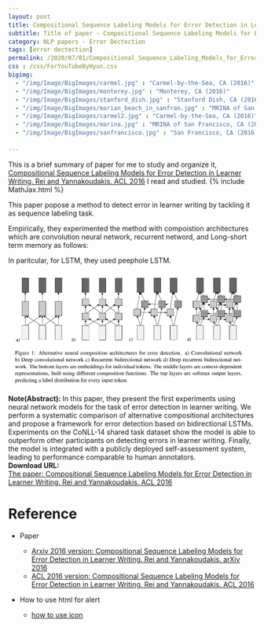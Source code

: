 ```yaml
---
layout: post
title: Compositional Sequence Labeling Models for Error Detection in Learner Writing
subtitle: Title of paper - Compositional Sequence Labeling Models for Error Detection in Learner Writing
category: NLP papers - Error Dectection
tags: [error dectection]
permalink: /2020/07/01/Compositional_Sequence_Labeling_Models_for_Error_Detection_in_Learner_Writing/
css : /css/ForYouTubeByHyun.css
bigimg: 
  - "/img/Image/BigImages/carmel.jpg" : "Carmel-by-the-Sea, CA (2016)"
  - "/img/Image/BigImages/monterey.jpg" : "Monterey, CA (2016)"
  - "/img/Image/BigImages/stanford_dish.jpg" : "Stanford Dish, CA (2016)"
  - "/img/Image/BigImages/marian_beach_in_sanfran.jpg" : "MRINA of San Francisco, CA (2016)"
  - "/img/Image/BigImages/carmel2.jpg" : "Carmel-by-the-Sea, CA (2016)"
  - "/img/Image/BigImages/marina.jpg" : "MRINA of San Francisco, CA (2016)"
  - "/img/Image/BigImages/sanfrancisco.jpg" : "San Francisco, CA (2016)"
  
---
```


This is a brief summary of paper for me to study and organize it, [Compositional Sequence Labeling Models for Error Detection in Learner Writing.  Rei and Yannakoudakis. ACL 2016](https://www.aclweb.org/anthology/P16-1112/) I read and studied. 
{% include MathJax.html %}

This paper popose a method to detect error in learner writing by tackling it as sequence labeling task. 

Empirically, they experimented the method with compoistion architectures which are convolution neural network, recurrent netword, and Long-short term memory as follows:

In paritcular, for LSTM, they used peephole LSTM.

![Rei and Yannakoudakis. ACL 2016](img/Image/NaturalLanguageProcessing/NLPLabs/Paper_Investigation/Tagging/2020-07-01-Compositional_Sequence_Labeling_Models_for_Error_Detection_in_Learner_Writing/error_dectection.PNG)

<div class="alert alert-info" role="alert"><i class="fa fa-info-circle"></i> <b>Note(Abstract): </b>
In this paper, they present the first experiments using neural network models for the task of error detection in learner writing. We perform a systematic comparison of alternative compositional architectures and propose a framework for error detection based on bidirectional LSTMs. Experiments on the CoNLL-14 shared task dataset show the model is able to outperform other participants on detecting errors in learner writing. Finally, the model is integrated with a publicly deployed self-assessment system, leading to performance comparable to human annotators.
</div>
    
<div class="alert alert-success" role="alert"><i class="fa fa-paperclip fa-lg"></i> <b>Download URL: </b><br>
  <a href="https://www.aclweb.org/anthology/P16-1112/">The paper: Compositional Sequence Labeling Models for Error Detection in Learner Writing.  Rei and Yannakoudakis. ACL 2016</a>
</div>

# Reference 

- Paper 
  - [Arxiv 2016 version: Compositional Sequence Labeling Models for Error Detection in Learner Writing. Rei and Yannakoudakis. arXiv 2016](https://arxiv.org/abs/1607.06153)
  - [ACL 2016 version: Compositional Sequence Labeling Models for Error Detection in Learner Writing.  Rei and Yannakoudakis. ACL 2016](https://www.aclweb.org/anthology/P16-1112/)
  
- How to use html for alert
  - [how to use icon](http://idratherbewriting.com/documentation-theme-jekyll/mydoc_icons.html)
    



